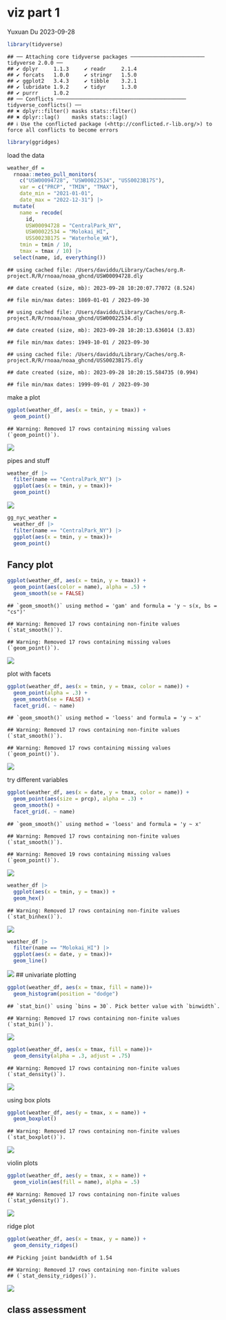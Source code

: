 viz part 1
================
Yuxuan Du
2023-09-28

``` r
library(tidyverse)
```

    ## ── Attaching core tidyverse packages ──────────────────────── tidyverse 2.0.0 ──
    ## ✔ dplyr     1.1.3     ✔ readr     2.1.4
    ## ✔ forcats   1.0.0     ✔ stringr   1.5.0
    ## ✔ ggplot2   3.4.3     ✔ tibble    3.2.1
    ## ✔ lubridate 1.9.2     ✔ tidyr     1.3.0
    ## ✔ purrr     1.0.2     
    ## ── Conflicts ────────────────────────────────────────── tidyverse_conflicts() ──
    ## ✖ dplyr::filter() masks stats::filter()
    ## ✖ dplyr::lag()    masks stats::lag()
    ## ℹ Use the conflicted package (<http://conflicted.r-lib.org/>) to force all conflicts to become errors

``` r
library(ggridges)
```

load the data

``` r
weather_df = 
  rnoaa::meteo_pull_monitors(
    c("USW00094728", "USW00022534", "USS0023B17S"),
    var = c("PRCP", "TMIN", "TMAX"), 
    date_min = "2021-01-01",
    date_max = "2022-12-31") |>
  mutate(
    name = recode(
      id, 
      USW00094728 = "CentralPark_NY", 
      USW00022534 = "Molokai_HI",
      USS0023B17S = "Waterhole_WA"),
    tmin = tmin / 10,
    tmax = tmax / 10) |>
  select(name, id, everything())
```

    ## using cached file: /Users/daviddu/Library/Caches/org.R-project.R/R/rnoaa/noaa_ghcnd/USW00094728.dly

    ## date created (size, mb): 2023-09-28 10:20:07.77072 (8.524)

    ## file min/max dates: 1869-01-01 / 2023-09-30

    ## using cached file: /Users/daviddu/Library/Caches/org.R-project.R/R/rnoaa/noaa_ghcnd/USW00022534.dly

    ## date created (size, mb): 2023-09-28 10:20:13.636014 (3.83)

    ## file min/max dates: 1949-10-01 / 2023-09-30

    ## using cached file: /Users/daviddu/Library/Caches/org.R-project.R/R/rnoaa/noaa_ghcnd/USS0023B17S.dly

    ## date created (size, mb): 2023-09-28 10:20:15.584735 (0.994)

    ## file min/max dates: 1999-09-01 / 2023-09-30

make a plot

``` r
ggplot(weather_df, aes(x = tmin, y = tmax)) +
  geom_point()
```

    ## Warning: Removed 17 rows containing missing values (`geom_point()`).

![](viz_and_eda_files/figure-gfm/unnamed-chunk-3-1.png)<!-- -->

pipes and stuff

``` r
weather_df |>
  filter(name == "CentralPark_NY") |>
  ggplot(aes(x = tmin, y = tmax))+
  geom_point()
```

![](viz_and_eda_files/figure-gfm/unnamed-chunk-4-1.png)<!-- -->

``` r
gg_nyc_weather = 
  weather_df |>
  filter(name == "CentralPark_NY") |>
  ggplot(aes(x = tmin, y = tmax))+
  geom_point()
```

## Fancy plot

``` r
ggplot(weather_df, aes(x = tmin, y = tmax)) +
  geom_point(aes(color = name), alpha = .5) +
  geom_smooth(se = FALSE)
```

    ## `geom_smooth()` using method = 'gam' and formula = 'y ~ s(x, bs = "cs")'

    ## Warning: Removed 17 rows containing non-finite values (`stat_smooth()`).

    ## Warning: Removed 17 rows containing missing values (`geom_point()`).

![](viz_and_eda_files/figure-gfm/unnamed-chunk-5-1.png)<!-- -->

plot with facets

``` r
ggplot(weather_df, aes(x = tmin, y = tmax, color = name)) +
  geom_point(alpha = .3) +
  geom_smooth(se = FALSE) + 
  facet_grid(. ~ name)
```

    ## `geom_smooth()` using method = 'loess' and formula = 'y ~ x'

    ## Warning: Removed 17 rows containing non-finite values (`stat_smooth()`).

    ## Warning: Removed 17 rows containing missing values (`geom_point()`).

![](viz_and_eda_files/figure-gfm/unnamed-chunk-6-1.png)<!-- -->

try different variables

``` r
ggplot(weather_df, aes(x = date, y = tmax, color = name)) +
  geom_point(aes(size = prcp), alpha = .3) +
  geom_smooth() + 
  facet_grid(. ~ name)
```

    ## `geom_smooth()` using method = 'loess' and formula = 'y ~ x'

    ## Warning: Removed 17 rows containing non-finite values (`stat_smooth()`).

    ## Warning: Removed 19 rows containing missing values (`geom_point()`).

![](viz_and_eda_files/figure-gfm/unnamed-chunk-7-1.png)<!-- -->

``` r
weather_df |>
  ggplot(aes(x = tmin, y = tmax)) +
  geom_hex()
```

    ## Warning: Removed 17 rows containing non-finite values (`stat_binhex()`).

![](viz_and_eda_files/figure-gfm/unnamed-chunk-8-1.png)<!-- -->

``` r
weather_df |>
  filter(name == "Molokai_HI") |>
  ggplot(aes(x = date, y = tmax))+
  geom_line()
```

![](viz_and_eda_files/figure-gfm/unnamed-chunk-9-1.png)<!-- --> \##
univariate plotting

``` r
ggplot(weather_df, aes(x = tmax, fill = name))+
  geom_histogram(position = "dodge")
```

    ## `stat_bin()` using `bins = 30`. Pick better value with `binwidth`.

    ## Warning: Removed 17 rows containing non-finite values (`stat_bin()`).

![](viz_and_eda_files/figure-gfm/unnamed-chunk-10-1.png)<!-- -->

``` r
ggplot(weather_df, aes(x = tmax, fill = name))+
  geom_density(alpha = .3, adjust = .75)
```

    ## Warning: Removed 17 rows containing non-finite values (`stat_density()`).

![](viz_and_eda_files/figure-gfm/unnamed-chunk-10-2.png)<!-- -->

using box plots

``` r
ggplot(weather_df, aes(y = tmax, x = name)) +
  geom_boxplot()
```

    ## Warning: Removed 17 rows containing non-finite values (`stat_boxplot()`).

![](viz_and_eda_files/figure-gfm/unnamed-chunk-11-1.png)<!-- -->

violin plots

``` r
ggplot(weather_df, aes(y = tmax, x = name)) +
  geom_violin(aes(fill = name), alpha = .5)
```

    ## Warning: Removed 17 rows containing non-finite values (`stat_ydensity()`).

![](viz_and_eda_files/figure-gfm/unnamed-chunk-12-1.png)<!-- -->

ridge plot

``` r
ggplot(weather_df, aes(x = tmax, y = name)) +
  geom_density_ridges()
```

    ## Picking joint bandwidth of 1.54

    ## Warning: Removed 17 rows containing non-finite values
    ## (`stat_density_ridges()`).

![](viz_and_eda_files/figure-gfm/unnamed-chunk-13-1.png)<!-- -->

## class assessment
